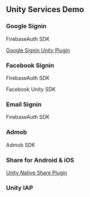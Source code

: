 ## Unity Services Demo

### Google Signin
FirebaseAuth SDK

[Google Signin Unity Plugin](https://github.com/googlesamples/google-signin-unity)

### Facebook Signin
FirebaseAuth SDK

Facebook Unity SDK

### Email Signin
FirebaseAuth SDK

### Admob
Admob SDK

### Share for Android & iOS
[Unity Native Share Plugin](https://github.com/yasirkula/UnityNativeShare)

### Unity IAP
